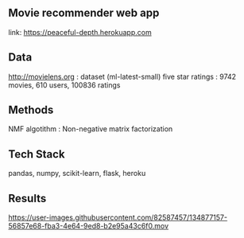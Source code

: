 ## Movie recommender web app
link: https://peaceful-depth.herokuapp.com

## Data 
http://movielens.org : dataset (ml-latest-small)
five star ratings : 9742 movies, 610 users, 100836 ratings

## Methods 
NMF algotithm : Non-negative matrix factorization

## Tech Stack
pandas, numpy, scikit-learn, flask, heroku

## Results
https://user-images.githubusercontent.com/82587457/134877157-56857e68-fba3-4e64-9ed8-b2e95a43c6f0.mov


